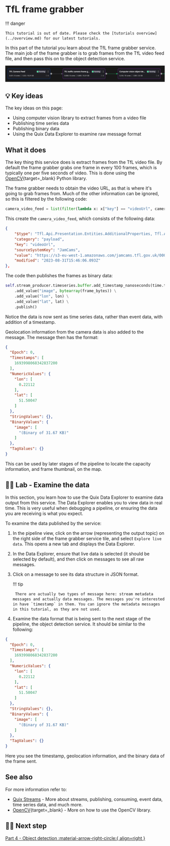 # TfL frame grabber

!!! danger

    This tutorial is out of date. Please check the [tutorials overview](../overview.md) for our latest tutorials.

In this part of the tutorial you learn about the TfL frame grabber service. The main job of the frame grabber is to grab frames from the TfL video feed file, and then pass this on to the object detection service.

![TfL frame grabber](./images/tfl-frame-grabber-pipeline-segment.png)

## 💡 Key ideas

The key ideas on this page:

* Using computer vision library to extract frames from a video file
* Publishing time series data
* Publishing binary data
* Using the Quix Data Explorer to examine raw message format

## What it does

The key thing this service does is extract frames from the TfL video file. By default the frame grabber grabs one frame in every 100 frames, which is typically one per five seconds of video. This is done using the [OpenCV](https://opencv.org/){target=_blank} Python library. 

The frame grabber needs to obtain the video URL, as that is where it's going to grab frames from. Much of the other information can be ignored, so this is filtered by the following code:

``` python
camera_video_feed = list(filter(lambda x: x["key"] == "videoUrl", camera["additionalProperties"]))[0]
```

This create the `camera_video_feed`, which consists of the following data:

``` json
{
    "$type": "Tfl.Api.Presentation.Entities.AdditionalProperties, Tfl.Api.Presentation.Entities",
    "category": "payload",
    "key": "videoUrl",
    "sourceSystemKey": "JamCams",
    "value": "https://s3-eu-west-1.amazonaws.com/jamcams.tfl.gov.uk/00001.03766.mp4",
    "modified": "2023-08-31T15:46:06.093Z"
},
```

The code then publishes the frames as binary data:

``` python
self.stream_producer.timeseries.buffer.add_timestamp_nanoseconds(time.time_ns()) \
    .add_value("image", bytearray(frame_bytes)) \
    .add_value("lon", lon) \
    .add_value("lat", lat) \
    .publish()
```

Notice the data is now sent as time series data, rather than event data, with addition of a timestamp. 

Geolocation information from the camera data is also added to the message. The message then has the format:

``` json
{
  "Epoch": 0,
  "Timestamps": [
    1693998068342837200
  ],
  "NumericValues": {
    "lon": [
      0.22112
    ],
    "lat": [
      51.50047
    ]
  },
  "StringValues": {},
  "BinaryValues": {
    "image": [
      "(Binary of 31.67 KB)"
    ]
  },
  "TagValues": {}
}
```

This can be used by later stages of the pipeline to locate the capacity information, and frame thumbnail, on the map.

## 👩‍🔬 Lab - Examine the data 

In this section, you learn how to use the Quix Data Explorer to examine data output from this service. The Data Explorer enables you to view data in real time. This is very useful when debugging a pipeline, or ensuring the data you are receiving is what you expect.

To examine the data published by the service:

1. In the pipeline view, click on the arrow (representing the output topic) on the right side of the frame grabber service tile, and select `Explore live data`. This opens a new tab and displays the Data Explorer. 

2. In the Data Explorer, ensure that live data is selected (it should be selected by default), and then click on messages to see all raw messages.

3. Click on a message to see its data structure in JSON format. 

    !!! tip

        There are actually two types of message here: stream metadata messages and actually data messages. The messages you're interested in have `timestamp` in them. You can ignore the metadata messages in this tutorial, as they are not used.

4. Examine the data format that is being sent to the next stage of the pipeline, the object detection service. It should be similar to the following:

``` json
{
  "Epoch": 0,
  "Timestamps": [
    1693998068342837200
  ],
  "NumericValues": {
    "lon": [
      0.22112
    ],
    "lat": [
      51.50047
    ]
  },
  "StringValues": {},
  "BinaryValues": {
    "image": [
      "(Binary of 31.67 KB)"
    ]
  },
  "TagValues": {}
}
```

Here you see the timestamp, geolocation information, and the binary data of the frame sent.

## See also

For more information refer to:

* [Quix Streams](https://quix.io/docs/quix-streams/introduction.html) - More about streams, publishing, consuming, event data, time series data, and much more. 
* [OpenCV](https://opencv.org/){target=_blank} - More on how to use the OpenCV library.

## 🏃‍♀️ Next step

[Part 4 - Object detection :material-arrow-right-circle:{ align=right }](object-detection.md)
